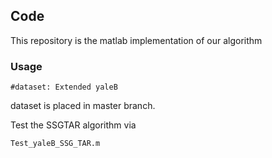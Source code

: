 ## **Code**
This repository is the matlab implementation of our algorithm
### Usage
```
#dataset: Extended yaleB 
```
dataset is placed in master branch.

Test the SSGTAR algorithm via 
```
Test_yaleB_SSG_TAR.m
```
